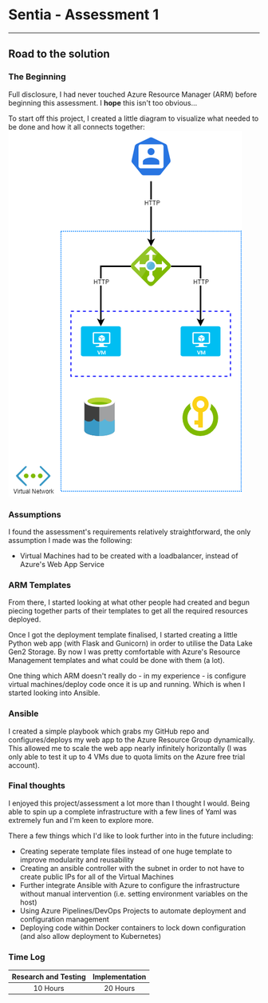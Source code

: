 # Sentia - Assessment 1
******************************************************************************************
## Road to the solution

### The Beginning
Full disclosure, I had never touched Azure Resource Manager (ARM) before beginning this assessment. I **hope** this isn't too obvious...

To start off this project, I created a little diagram to visualize what needed to be done and how it all connects together:
![Assessment Infrastructure Diagram](../Documentation/images/AzureDiagram.png)

### Assumptions
I found the assessment's requirements relatively straightforward, the only assumption I made was the following:
* Virtual Machines had to be created with a loadbalancer, instead of Azure's Web App Service

### ARM Templates
From there, I started looking at what other people had created and begun piecing together parts of their templates to get all the required resources deployed.

Once I got the deployment template finalised, I started creating a little Python web app (with Flask and Gunicorn) in order to utilise the Data Lake Gen2 Storage. By now I was pretty comfortable with Azure's Resource Management templates and what could be done with them (a lot).

One thing which ARM doesn't really do - in my experience - is configure virtual machines/deploy code once it is up and running. Which is when I started looking into Ansible.

### Ansible
I created a simple playbook which grabs my GitHub repo and configures/deploys my web app to the Azure Resource Group dynamically. This allowed me to scale the web app nearly infinitely horizontally (I was only able to test it up to 4 VMs due to quota limits on the Azure free trial account).

### Final thoughts
I enjoyed this project/assessment a lot more than I thought I would. Being able to spin up a complete infrastructure with a few lines of Yaml was extremely fun and I'm keen to explore more.

There a few things which I'd like to look further into in the future including:
* Creating seperate template files instead of one huge template to improve modularity and reusability
* Creating an ansible controller with the subnet in order to not have to create public IPs for all of the Virtual Machines
* Further integrate Ansible with Azure to configure the infrastructure without manual intervention (i.e. setting environment variables on the host)
* Using Azure Pipelines/DevOps Projects to automate deployment and configuration management
* Deploying code within Docker containers to lock down configuration (and also allow deployment to Kubernetes)

### Time Log
|Research and Testing|Implementation|
|:------------------:|:------------:|
|10 Hours|20 Hours|